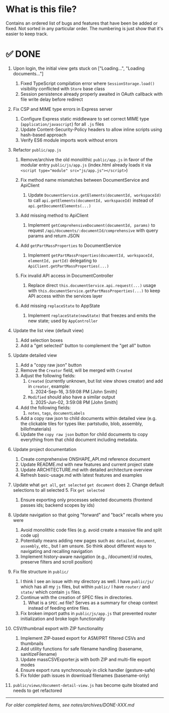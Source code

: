 # What is this file?

Contains an ordered list of bugs and features that have been be added or fixed.
Not sorted in any particular order.
The numbering is just show that it's easier to keep track.

# ✅ DONE

1. Upon login, the initial view gets stuck on ["Loading...", "Loading documents..."]
   1. Fixed TypeScript compilation error where `SessionStorage.load()` visibility conflicted with `Store` base class
   2. Session persistence already properly awaited in OAuth callback with file write delay before redirect

1. Fix CSP and MIME type errors in Express server
   1. Configure Express static middleware to set correct MIME type (`application/javascript`) for all `.js` files
   2. Update Content-Security-Policy headers to allow inline scripts using hash-based approach
   3. Verify ES6 module imports work without errors

1. Refactor `public/app.js`
   1. Remove/archive the old monolithic `public/app.js` in favor of the modular entry `public/js/app.js` (index.html already loads it via `<script type="module" src="js/app.js"></script>`)

   2. Fix method name mismatches between DocumentService and ApiClient
      1. Update `DocumentService.getElements(documentId, workspaceId)` to call `api.getElements(documentId, workspaceId)` instead of `api.getDocumentElements(...)`

   3. Add missing method to ApiClient
      1. Implement `getComprehensiveDocument(documentId, params)` to request `/api/documents/:documentId/comprehensive` with query params and return JSON

   4. Add `getPartMassProperties` to DocumentService
      1. Implement `getPartMassProperties(documentId, workspaceId, elementId, partId)` delegating to `ApiClient.getPartMassProperties(...)`

   5. Fix invalid API access in DocumentController
      1. Replace direct `this.documentService.api.request(...)` usage with `this.documentService.getPartMassProperties(...)` to keep API access within the services layer

   6. Add missing `replaceState` to AppState
      1. Implement `replaceState(newState)` that freezes and emits the new state; used by `AppController`

1. Update the list view (default view)
   1. Add selection boxes
   2. Add a "get selected" button to complement the "get all" button
2. Update detailed view
   1. Add a "copy raw json" button
   2. Remove the `Creator` field, will be merged with `Created`
   3. Adjust the following fields:
      1. `Created` (currently unknown, but list view shows creator) and add in `creator`, example:
         1. 2024-Sep-16, 3:59:08 PM [John Smith]
      2. `Modified` should also have a similar output
         1. 2025-Jun-02, 3:59:08 PM [John Smith]
   4. Add the following fields:
      1. `notes`, `tags`, `documentLabels`
   5. Add a copy raw json to child documents within detailed view (e.g. the clickable tiles for types like: partstudio, blob, assembly, billofmaterials)
   6. Update the `copy raw json` button for child documents to copy everything from that child document including metadata.
3. Update project documentation
   1. Create comprehensive ONSHAPE_API.md reference document
   2. Update README.md with new features and current project state
   3. Update ARCHITECTURE.md with detailed architecture overview
   4. Refresh basic-usage.md with latest features and examples
4. Update what `get all`, `get selected` `get document` does
   2. Change default selections to all selected
   5. Fix `get selected`
      1. Ensure exporting only processes selected documents (frontend passes ids; backend scopes by ids)
5. Update navigation so that going "forward" and "back" recalls where you were
   1. Avoid monolithic code files (e.g. avoid create a massive file and split code up)
   2. Potentially means adding new pages such as: `detailed`, `document`, `assembly`, etc., but I am unsure. So think about different ways to navigating and recalling navigation
   3. Implement history-aware navigation (e.g., /document/:id routes, preserve filters and scroll position)
6. Fix file structure in `public/`
   1. I think I see an issue with my directory as well. I have `public/js/`​ which has all my `js` files, but within `public/` I have `router/` and `state/`​ which contain `js` files.
   2. Continue with the creation of SPEC files in directories.
      1. What is a `SPEC.md` file? Serves as a summary for cheap context instead of feeding entire files.
   3. Fix broken import paths in `public/js/app.js` that prevented router initialization and broke login functionality
7. CSV/thumbnail export with ZIP functionality
   1. Implement ZIP-based export for ASM/PRT filtered CSVs and thumbnails
   2. Add utility functions for safe filename handling (basename, sanitizeFilename)
   3. Update massCSVExporter.js with both ZIP and multi-file export modes
   4. Ensure export runs synchronously in click handler (gesture-safe)
   5. Fix folder path issues in download filenames (basename-only)
8. `public/views/document-detail-view.js` has become quite bloated and needs to get refactored

---

_For older completed items, see notes/archives/DONE-XXX.md_

